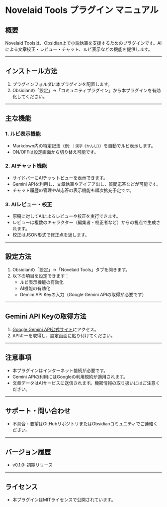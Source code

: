 # Novelaid Tools プラグイン マニュアル

## 概要
Novelaid Toolsは、Obsidian上で小説執筆を支援するためのプラグインです。AIによる文章校正・レビュー・チャット、ルビ表示などの機能を提供します。

---

## インストール方法
1. プラグインフォルダに本プラグインを配置します。
2. Obsidianの「設定」→「コミュニティプラグイン」から本プラグインを有効化してください。

---

## 主な機能

### 1. ルビ表示機能
- Markdown内の特定記法（例: `｜漢字《かんじ》`）を自動でルビ表示します。
- ON/OFFは設定画面から切り替え可能です。

### 2. AIチャット機能
- サイドバーにAIチャットビューを表示できます。
- Gemini APIを利用し、文章執筆やアイデア出し、質問応答などが可能です。
- チャット履歴の管理やAI応答の表示機能も順次拡充予定です。

### 3. AIレビュー・校正
- 原稿に対してAIによるレビューや校正を実行できます。
- レビューは複数のキャラクター（編集者・校正者など）からの視点で生成されます。
- 校正はJSON形式で修正点を返します。

---

## 設定方法

1. Obsidianの「設定」→「Novelaid Tools」タブを開きます。
2. 以下の項目を設定できます：
   - ルビ表示機能の有効化
   - AI機能の有効化
   - Gemini API Keyの入力（Google Gemini APIの取得が必要です）

---

## Gemini API Keyの取得方法
1. [Google Gemini API公式サイト](https://ai.google.dev/gemini-api/docs/libraries?hl=ja)にアクセス。
2. APIキーを取得し、設定画面に貼り付けてください。

---

## 注意事項
- 本プラグインはインターネット接続が必要です。
- Gemini APIの利用にはGoogleの利用規約が適用されます。
- 文章データはAIサービスに送信されます。機密情報の取り扱いにはご注意ください。

---

## サポート・問い合わせ
- 不具合・要望はGitHubリポジトリまたはObsidianコミュニティでご連絡ください。

---

## バージョン履歴
- v0.1.0: 初期リリース

---

## ライセンス
- 本プラグインはMITライセンスで公開されています。

